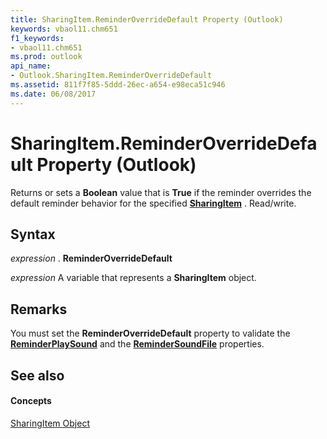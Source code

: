 ```yaml
---
title: SharingItem.ReminderOverrideDefault Property (Outlook)
keywords: vbaol11.chm651
f1_keywords:
- vbaol11.chm651
ms.prod: outlook
api_name:
- Outlook.SharingItem.ReminderOverrideDefault
ms.assetid: 811f7f85-5ddd-26ec-a654-e98eca51c946
ms.date: 06/08/2017
---
```



# SharingItem.ReminderOverrideDefault Property (Outlook)

Returns or sets a  **Boolean** value that is **True** if the reminder overrides the default reminder behavior for the specified **[SharingItem](sharingitem-object-outlook.md)** . Read/write.


## Syntax

 _expression_ . **ReminderOverrideDefault**

 _expression_ A variable that represents a **SharingItem** object.


## Remarks

You must set the  **ReminderOverrideDefault** property to validate the **[ReminderPlaySound](sharingitem-reminderplaysound-property-outlook.md)** and the **[ReminderSoundFile](sharingitem-remindersoundfile-property-outlook.md)** properties.


## See also


#### Concepts


[SharingItem Object](sharingitem-object-outlook.md)

